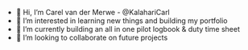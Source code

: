 - 👋 Hi, I’m Carel van der Merwe  -  @KalahariCarl
- 👀 I’m interested in learning new things and building my portfolio
- 🌱 I’m currently building an all in one pilot logbook & duty time sheet
- 💞️ I’m looking to collaborate on future projects

<!---
KalahariCarl/KalahariCarl is a ✨ special ✨ repository because its `README.md` (this file) appears on your GitHub profile.
You can click the Preview link to take a look at your changes.
--->
